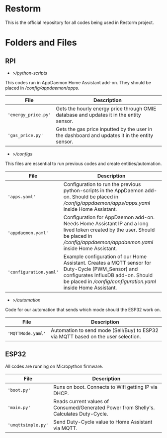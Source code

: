 # Restorm

This is the official repository for all codes being used in Restorm project.


# Folders and Files
## RPI
- \>*/python-scripts*

This codes run in AppDaemon Home Assistant add-on. They should be placed in */config/appdaemon/apps*. 

|File            |Description					|
|----------------|-------------------------------|
|`'energy_price.py'`|Gets the hourly energy price through OMIE database and updates it in the entity sensor.|           
|`'gas_price.py'`|Gets the gas price inputted by the user in the dashboard and updates it in the entity sensor.|

- \>*/configs*

This files are essential to run previous codes and create entities/automation.

|File            |Description					|
|----------------|-------------------------------|
|`'apps.yaml'`|Configuration to run the previous python-scripts in the AppDaemon add-on. Should be placed in */config/appdaemon/apps/apps.yaml* inside Home Assistant.|
|`'appdaemon.yaml'`|Configuration for AppDaemon add-on. Needs Home Assistant IP and a long lived token created by the user. Should be placed in */config/appdaemon/appdaemon.yaml* inside Home Assistant.|
|`'configuration.yaml'`|Example configuration of our Home Assistant. Creates a MQTT sensor for Duty-Cycle (PWM_Sensor) and configurates InfluxDB add-on. Should be placed in */config/configuration.yaml* inside Home Assistant.|

- \>*/automation*

Code for our automation that sends which mode should the ESP32 work on.

|File            |Description					|
|----------------|-------------------------------|
|`'MQTTMode.yaml'`|Automation to send mode (Sell/Buy) to ESP32 via MQTT based on the user selection.|

## ESP32
All codes are running on Micropython firmware.

|File            |Description					|
|----------------|-------------------------------|
|`'boot.py'`|Runs on boot. Connects to Wifi getting IP via DHCP.|           
|`'main.py'`|Reads current values of Consumed/Generated Power from Shelly's. Calculates Duty-Cycle.|
|`'umqttsimple.py'`|Send Duty-Cycle value to Home Assistant via MQTT.|
